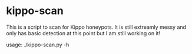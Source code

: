kippo-scan
==========

This is a script to scan for Kippo honeypots. It is still extreamly messy and only has basic detection at this point but I am still working on it!


usage: ./kippo-scan.py -h

